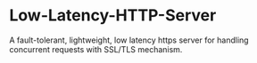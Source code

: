 # Low-Latency-HTTP-Server
A fault-tolerant, lightweight, low latency https server for handling concurrent requests with SSL/TLS mechanism.
